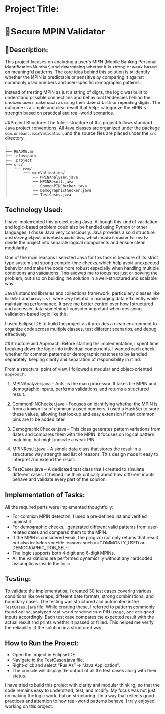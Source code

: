 # Project Title:
# 🔐Secure MPIN Validator

## 📌Description:
This project focuses on analyzing a user's MPIN (Mobile Banking Personal Identification Number) and determining whether it is strong or weak based on meaningful patterns. The core idea behind this solution is to identify whether the MPIN is predictable or sensitive by comparing it against commonly used numbers and user-specific demographic patterns. 

Instead of treating MPIN as just a string of digits, the logic was built to understand possible connections and behavioral tendencies behind the choices users make such as using their date of birth or repeating digits. The outcome is a simple and clear result that helps categorize the MPIN's strength based on practical and real-world scenarios.

##Project Structure:
The folder structure of this project follows standard Java project conventions. All Java classes are organized under the package `com.onebanc.mpinValidation`, and the source files are placed under the `src` directory.

``` SecureMPINValidator/
│
├── README.md
├── .classpath
├── .project
├── src/
│   └── com/
│       └── mpinValidation/
│           ├── MPINAnalyzer.java
│           ├── MPINResult.java
│           ├── CommonPINChecker.java
│           ├── DemographicChecker.java
│           ├── TestCases.java
 ```


## Technology Used:
I have implemented this project using Java. Although this kind of validation and logic-based problem could also be handled using Python or other languages, I chose Java very consciously. Java provides a solid structure and strong object-oriented capabilities, which made it easier for me to divide the project into separate logical components and ensure clean modularity.

One of the main reasons I selected Java for this task is because of its strict type system and strong compile-time checks, which help avoid unexpected behavior and make the code more robust especially when handling multiple conditions and validations. This allowed me to focus not just on solving the problem, but also on building the solution in a well-structured and scalable way.

Java’s standard libraries and collections framework, particularly classes like `HashSet` and `ArrayList`, were very helpful in managing data efficiently while maintaining performance. It gave me better control over how I structured and accessed data something I consider important when designing validation-based logic like this.

I used Eclipse IDE to build the project as it provides a clean environment to organize code across multiple classes, test different scenarios, and debug effectively.

##Structure and Approach:
Before starting the implementation, I spent time breaking down the logic into individual components. I wanted each check whether for common patterns or demographic matches to be handled separately, keeping clarity and separation of responsibility in mind.

From a structural point of view, I followed a modular and object-oriented approach:

1. MPINAnalyzer.java – Acts as the main processor. It takes the MPIN and demographic inputs, performs validations, and returns a structured result.

2. CommonPINChecker.java – Focuses on identifying whether the MPIN is from a known list of commonly used numbers. I used a HashSet to store these values, allowing fast lookup and easy extension if new common pins are to be added later.

3. DemographicChecker.java – This class generates pattern variations from dates and compares them with the MPIN. It focuses on logical pattern matching that might indicate a weak PIN.

4. MPINResult.java – A simple data class that stores the result in a structured way strength and list of reasons. This design made it easy to interpret and extend the result.

5. TestCases.java – A dedicated test class that I created to simulate different cases. It helped me think critically about how different inputs behave and validate every part of the solution.

## Implementation of Tasks:
All the required parts were implemented thoughtfully:
- For common MPIN detection, I used a pre-defined list and verified against it.
- For demographic checks, I generated different valid patterns from user-related dates and compared them to the MPIN.
- If the MPIN is considered weak, the program not only returns that result but also includes specific reasons such as COMMONLY_USED or DEMOGRAPHIC_DOB_SELF.
- The logic supports both 4-digit and 6-digit MPINs.
- All the validations are performed dynamically without any hardcoded assumptions inside the logic.

## Testing:
To validate the implementation, I created 30 test cases covering various conditions like overlaps, different date formats, strong combinations, and boundary cases. The testing was structured and automated in the `TestCases.java` file. While creating these, I referred to patterns commonly found online, analyzed real-world tendencies in PIN usage, and designed inputs accordingly. Each test case compares the expected result with the actual result and prints whether it passed or failed. This helped me verify the reliability of the solution in a structured way.

## How to Run the Project:
- Open the project in Eclipse IDE.
- Navigate to the TestCases.java file.
- Right-click and select “Run As” → “Java Application”.
- The console will display the output of all the test cases along with their status.

I have tried to build this project with clarity and modular thinking, so that the code remains easy to understand, test, and modify. My focus was not just on making the logic work, but on structuring it in a way that reflects good practices and attention to how real-world patterns behave. I truly enjoyed working on this project.
